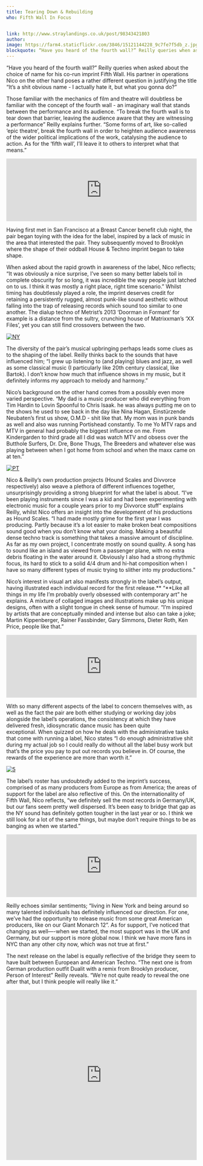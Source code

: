 ```yaml
---
title: Tearing Down & Rebuilding
who: Fifth Wall In Focus


link: http://www.straylandings.co.uk/post/98343421803
author:
image: https://farm4.staticflickr.com/3846/15121144228_9c7fe7f5db_z.jpg
blockquote: “Have you heard of the fourth wall?” Reilly queries when asked about the choice of name for his co-run imprint Fifth Wall. His partner in operations Nico on the other hand poses a rather different question in justifying the title “It’s a shit obvious name - I actually hate it, but what you gonna do?”
---
```


“Have you heard of the fourth wall?” Reilly queries when asked about the choice of name for his co-run imprint Fifth Wall. His partner in operations Nico on the other hand poses a rather different question in justifying the title “It’s a shit obvious name - I actually hate it, but what you gonna do?”

Those familiar with the mechanics of film and theatre will doubtless be familiar with the concept of the fourth wall - an&nbsp;imaginary wall that stands between the performance and its audience. “To break the fourth wall is to tear down that barrier, leaving the audience aware that they are witnessing a performance” Reilly explains further. “Some forms of art, like so-called ‘epic theatre’, break the fourth wall in order to heighten audience awareness of the wider political implications of the work, catalysing the audience to action. As for the ‘fifth wall’, I’ll leave it to others to interpret what that means.”

<iframe src="https://w.soundcloud.com/player/?url=https%3A//api.soundcloud.com/tracks/146266066&amp;color=ff5500&amp;auto_play=false&amp;hide_related=false&amp;show_comments=true&amp;show_user=true&amp;show_reposts=false" width="100%" height="166" frameborder="no"></iframe>

Having first met in San Francisco at a&nbsp;Breast Cancer benefit club night, the pair began toying with the idea for the label, inspired by a lack of music in the area that interested the pair. They subsequently moved to Brooklyn where the shape of their oddball House &amp; Techno imprint began to take shape.

When asked about the rapid growth in awareness of the label, Nico reflects; “It was obviously a nice surprise, I’ve seen so many better labels toil in complete obscurity for so long, it was incredible the way people just latched on to us. I think it was mostly a right place, right time scenario.”&nbsp;Whilst timing has doubtlessly played a role, the imprint deserves credit for retaining a persistently rugged, almost punk-like sound aesthetic without falling into the trap of releasing records which sound too similar to one another. The dialup techno of Metrist’s 2013 ‘Doorman in Formant’ for example is a distance from the sultry, crunching house of Matrixxman’s ‘XX Files’, yet you can still find crossovers between the two.

[](https://www.flickr.com/photos/71458170@N04/15121078239 "NY by straylandings, on Flickr")
[![NY](https://farm4.staticflickr.com/3881/15121078239_68a0fc078c_z.jpg)](https://www.flickr.com/photos/71458170@N04/15121078239 "NY by straylandings, on Flickr")

The diversity of the pair’s musical upbringing perhaps leads some clues as to the shaping of the label. Reilly thinks back to the sounds that have influenced him; “I grew up listening to (and playing) blues and jazz, as well as some classical music (I particularly like 20th century classical, like Bartok). I don’t know how much that influence shows in my music, but it definitely informs my approach to melody and harmony.”

Nico’s background on the other hand comes from a possibly even more varied perspective. “My dad is a music producer who did everything from Tim Hardin to Lovin Spoonful to Chris Isaak. he was always putting me on to the shows he used to see back in the day like Nina Hagan, Einstürzende Neubaten’s first us show, O.M.D - shit like that. My mom was in punk bands as well and also was running Portishead constantly. To me Yo MTV raps and MTV in general had probably the biggest influence on me. From Kindergarden to third grade all I did was watch MTV and obsess over the Butthole Surfers, Dr. Dre, Bone Thugs, The Breeders and whatever else was playing between when I got home from school and when the maxx came on at ten.”

[](https://www.flickr.com/photos/71458170@N04/15120990219 "PT by straylandings, on Flickr")
[![PT](https://farm6.staticflickr.com/5573/15120990219_3bee5db73a_z.jpg)](https://www.flickr.com/photos/71458170@N04/15120990219 "PT by straylandings, on Flickr")

Nico &amp; Reilly’s own production projects (Hound Scales and Divvorce respectively) also weave a plethora of different influences together, unsurprisingly providing a strong blueprint for what the label is about. “I’ve been playing instruments since I was a kid and had been experimenting with electronic music for a couple years prior to my Divvorce stuff” explains Reilly, whilst Nico offers an insight into the development of his productions as Hound Scales. “I had made mostly grime for the first year I was producing. Partly because it’s a lot easier to make broken beat compositions sound good when you don’t know what your doing. Making a beautiful dense techno track is something that takes a massive amount of discipline. As far as my own project, I concentrate mostly on sound quality. A song has to sound like an island as viewed from a passenger plane, with no extra debris floating in the water around it. Obviously I also had a strong rhythmic focus, its hard to stick to a solid 4/4 drum and hi-hat composition when I have so many different types of music trying to slither into my productions.”

Nico’s interest in visual art also manifests strongly in the label’s output, having illustrated each individual record for the first release.**&nbsp;“**Like all things in my life I’m probably overly obsessed with contemporary art”&nbsp;he explains.&nbsp;A mixture of collaged images and illustrations make up his unique designs, often with a slight tongue in cheek sense of humour.&nbsp;“I’m inspired by artists that are conceptually minded and intense but also can take a joke; Martin Kippenberger, Rainer Fassbinder, Gary Simmons, Dieter Roth, Ken Price, people like that.”

<iframe src="https://w.soundcloud.com/player/?url=https%3A//api.soundcloud.com/tracks/76990934&amp;color=ff5500&amp;auto_play=false&amp;hide_related=false&amp;show_comments=true&amp;show_user=true&amp;show_reposts=false" width="100%" height="166" frameborder="no"></iframe>

With so many different aspects of the label to concern themselves with,&nbsp;as well as the fact the pair are both either studying or working day jobs alongside the label’s operations, the consistency at which they have delivered fresh, idiosyncratic dance music has been quite exceptional.&nbsp;When quizzed on how he deals with the administrative tasks that come with running a label, Nico states “I do enough administrative shit during my actual job so I could really do without all the label busy work but that’s the price you pay to put out records you believe in. Of course, the rewards of the experience are more than worth it.”

[](https://www.flickr.com/photos/71458170@N04/15121176470 "5 by straylandings, on Flickr")
[![5](https://farm6.staticflickr.com/5585/15121176470_aa29f3affe_z.jpg)](https://www.flickr.com/photos/71458170@N04/15121176470 "5 by straylandings, on Flickr")

The label’s roster has undoubtedly added to the imprint’s success, comprised of as many producers from Europe as from America; the areas of support for the label are also reflective of this. On the internationality of Fifth Wall, Nico reflects, “we definitely sell the most records in Germany/UK, but our fans seem pretty well dispersed. It’s been easy to bridge that gap as the NY sound has definitely gotten tougher in the last year or so. I think we still look for a lot of the same things, but maybe don’t require things to be as banging as when we started.”

<iframe src="https://w.soundcloud.com/player/?url=https%3A//api.soundcloud.com/tracks/106399360&amp;color=ff5500&amp;auto_play=false&amp;hide_related=false&amp;show_comments=true&amp;show_user=true&amp;show_reposts=false" width="100%" height="166" frameborder="no"></iframe>

Reilly echoes similar sentiments; “living in New York and being around so many talented individuals has definitely influenced our direction. For one, we’ve had the opportunity to release music from some great American producers, like on our Giant Monarch 12”. As for support, I’ve noticed that changing as well—-when we started, the most support was in the UK and Germany, but our support is more global now. I think we have more fans in NYC than any other city now, which was not true at first.”

The next release on the label is equally reflective of the bridge they seem to have built between European and American Techno. “The next one is from German production outfit Dualit with a remix from Brooklyn producer, Person of Interest” Reilly reveals. “We’re not quite ready to reveal the one after that, but I think people will really like it.”

<iframe src="https://w.soundcloud.com/player/?url=https%3A//api.soundcloud.com/tracks/153716063&amp;auto_play=false&amp;hide_related=false&amp;show_comments=true&amp;show_user=true&amp;show_reposts=false&amp;visual=true" width="100%" height="450" frameborder="no"></iframe>